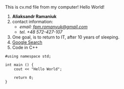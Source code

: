 This is cv.md file from my computer!
Hello World!
1. **Aliaksandr Ramaniuk**
2. contact information:
    * *email: fpm.romanyuk@gmail.com*
    * *tel. +48 572-427-107*
3. One goal, is to return to IT, after 10 years of sleeping.
4. [Google Search](https://www.google.com/)
5. Code in C++
```
#using namespace std;

int main () {
    cout << "Hello World";
    
    return 0;
}
```